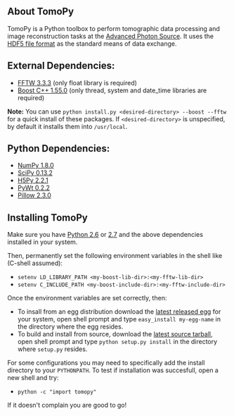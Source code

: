 ## About TomoPy

TomoPy is a Python toolbox to perform tomographic data processing and image reconstruction 
tasks at the [Advanced Photon Source](http://www.aps.anl.gov/ "APS"). It uses the
[HDF5 file format](https://github.com/data-exchange/data-exchange/ "Data Exchange")
as the standard means of data exchange.

## External Dependencies:
- [FFTW 3.3.3](http://www.fftw.org "FFTW3") (only float library is required)
- [Boost C++ 1.55.0](http://www.boost.org "Boost C++") (only thread, system and date_time libraries are required)

**Note:** You can use ``python install.py <desired-directory> --boost --fftw`` for a quick install of these packages. If ``<desired-directory>`` is unspecified, by default it installs them into ``/usr/local``. 

## Python Dependencies:
- [NumPy 1.8.0](http://www.numpy.org "numpy")
- [SciPy 0.13.2](http://www.scipy.org "scipy")
- [H5Py 2.2.1](http://www.h5py.org "h5py")
- [PyWt 0.2.2](http://www.pybytes.com/pywavelets/ "pywt")
- [Pillow 2.3.0](https://pypi.python.org/pypi/Pillow// "pillow")

## Installing TomoPy

Make sure you have [Python 2.6](http://www.python.org/download/releases/2.6/ "tsss...") or [2.7](http://www.python.org/download/releases/2.7/ "tsss...") and the above dependencies installed in your system. 

Then, permanently set the following environment variables in the shell like (C-shell assumed):
- ``setenv LD_LIBRARY_PATH <my-boost-lib-dir>:<my-fftw-lib-dir>``  
- ``setenv C_INCLUDE_PATH <my-boost-include-dir>:<my-fftw-include-dir>``

Once the environment variables are set correctly, then:

- To insall from an egg distribution download the [latest released egg](https://github.com/tomopy/tomopy/releases) for your system, open shell prompt and type `easy_install my-egg-name` in the directory where the egg resides. 
- To build and install from source, download the [latest source tarball](https://github.com/tomopy/tomopy/releases), open shell prompt and type `python setup.py install` in the directory where `setup.py` resides.

For some configurations you may need to specifically add the install directory to your ``PYTHONPATH``. To test if installation was succesfull, open a new shell and try:

- ``python -c "import tomopy"``

If it doesn't complain you are good to go!


